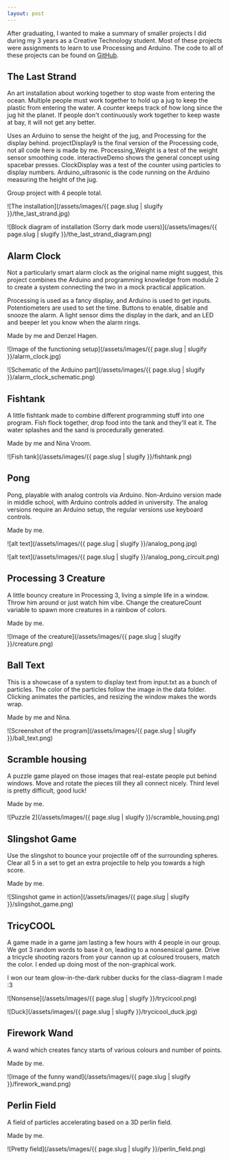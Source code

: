 ```yaml
---
layout: post
---
```


After graduating, I wanted to make a summary of smaller projects I did during my 3 years as a Creative Technology student. Most of these projects were assignments to learn to use Processing and Arduino. The code to all of these projects can be found on [GitHub](https://github.com/Marro64/University-Projects).

## The Last Strand

An art installation about working together to stop waste from entering the ocean. Multiple people must work together to hold up a jug to keep the plastic from entering the water. A counter keeps track of how long since the jug hit the planet. If people don't continuously work together to keep waste at bay, it will not get any better.

Uses an Arduino to sense the height of the jug, and Processing for the display behind. projectDisplay9 is the final version of the Processing code, not all code here is made by me. Processing_Weight is a test of the weight sensor smoothing code. interactiveDemo shows the general concept using spacebar presses. ClockDisplay was a test of the counter using particles to display numbers. Arduino_ultrasonic is the code running on the Arduino measuring the height of the jug.

Group project with 4 people total.

![The installation](/assets/images/{{ page.slug | slugify }}/the_last_strand.jpg)

![Block diagram of installation (Sorry dark mode users)](/assets/images/{{ page.slug | slugify }}/the_last_strand_diagram.png)

## Alarm Clock
Not a particularly smart alarm clock as the original name might suggest, this project combines the Arduino and programming knowledge from module 2 to create a system connecting the two in a mock practical application.

Processing is used as a fancy display, and Arduino is used to get inputs. Potentiometers are used to set the time. Buttons to enable, disable and snooze the alarm. A light sensor dims the display in the dark, and an LED and beeper let you know when the alarm rings.

Made by me and Denzel Hagen.

![Image of the functioning setup](/assets/images/{{ page.slug | slugify }}/alarm_clock.jpg)

![Schematic of the Arduino part](/assets/images/{{ page.slug | slugify }}/alarm_clock_schematic.png)

## Fishtank

A little fishtank made to combine different programming stuff into one program. Fish flock together, drop food into the tank and they'll eat it. The water splashes and the sand is procedurally generated.

Made by me and Nina Vroom.

![Fish tank](/assets/images/{{ page.slug | slugify }}/fishtank.png)

## Pong

Pong, playable with analog controls via Arduino. Non-Arduino version made in middle school, with Arduino controls added in university. The analog versions require an Arduino setup, the regular versions use keyboard controls.

Made by me.

![alt text](/assets/images/{{ page.slug | slugify }}/analog_pong.jpg)

![alt text](/assets/images/{{ page.slug | slugify }}/analog_pong_circuit.png)

## Processing 3 Creature
A little bouncy creature in Processing 3, living a simple life in a window.
Throw him around or just watch him vibe.
Change the creatureCount variable to spawn more creatures in a rainbow of colors.

Made by me.

![Image of the creature](/assets/images/{{ page.slug | slugify }}/creature.png)

## Ball Text
This is a showcase of a system to display text from input.txt as a bunch of particles. The color of the particles follow the image in the data folder. Clicking animates the particles, and resizing the window makes the words wrap.

Made by me and Nina.

![Screenshot of the program](/assets/images/{{ page.slug | slugify }}/ball_text.png)

## Scramble housing

A puzzle game played on those images that real-estate people put behind windows. Move and rotate the pieces till they all connect nicely. Third level is pretty difficult, good luck!

Made by me.

![Puzzle 2](/assets/images/{{ page.slug | slugify }}/scramble_housing.png)

## Slingshot Game

Use the slingshot to bounce your projectile off of the surrounding spheres. Clear all 5 in a set to get an extra projectile to help you towards a high score.

Made by me.

![Slingshot game in action](/assets/images/{{ page.slug | slugify }}/slingshot_game.png)

## TricyCOOL

A game made in a game jam lasting a few hours with 4 people in our group. We got 3 random words to base it on, leading to a nonsensical game. Drive a tricycle shooting razors from your cannon up at coloured trousers, match the color. I ended up doing most of the non-graphical work.

I won our team glow-in-the-dark rubber ducks for the class-diagram I made :3

![Nonsense](/assets/images/{{ page.slug | slugify }}/trycicool.png)

![Duck](/assets/images/{{ page.slug | slugify }}/trycicool_duck.jpg)

## Firework Wand

A wand which creates fancy starts of various colours and number of points.

Made by me.

![Image of the funny wand](/assets/images/{{ page.slug | slugify }}/firework_wand.png)

## Perlin Field

A field of particles accelerating based on a 3D perlin field.

Made by me.

![Pretty field](/assets/images/{{ page.slug | slugify }}/perlin_field.png)